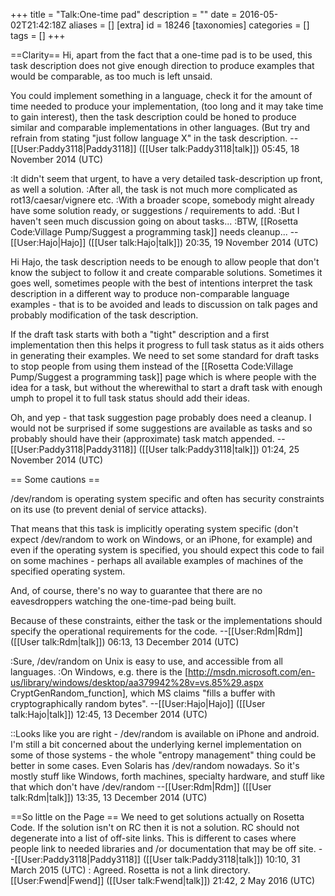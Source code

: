 +++
title = "Talk:One-time pad"
description = ""
date = 2016-05-02T21:42:18Z
aliases = []
[extra]
id = 18246
[taxonomies]
categories = []
tags = []
+++

==Clarity==
Hi, apart from the fact that a one-time pad is to be used, this task description does not give enough direction to produce examples that would be comparable, as too much is left unsaid.

You could implement something in a language, check it for the amount of time needed to produce your implementation, (too long and it may take time to gain interest), then the task description could be honed to produce similar and comparable implementations in other languages. (But try and refrain from stating "just follow language X" in the task description.  --[[User:Paddy3118|Paddy3118]] ([[User talk:Paddy3118|talk]]) 05:45, 18 November 2014 (UTC)

:It didn't seem that urgent, to have a very detailed task-description up front, as well a solution.
:After all, the task is not much more complicated as rot13/caesar/vignere etc.
:With a broader scope, somebody might already have some solution ready, or suggestions / requirements to add.
:But I haven't seen much discussion going on about tasks...
:BTW, [[Rosetta Code:Village Pump/Suggest a programming task]] needs cleanup... --[[User:Hajo|Hajo]] ([[User talk:Hajo|talk]]) 20:35, 19 November 2014 (UTC)

Hi Hajo, the task description needs to be enough to allow people that don't know the subject to follow it and create comparable solutions. Sometimes it goes well, sometimes people with the best of intentions interpret the task description in a different way to produce non-comparable language examples - that is to be avoided and leads to discussion on talk pages and probably modification of the task description.

If the draft task starts with both a "tight" description and a first implementation then this helps it progress to full task status as it aids others in generating their examples. We need to set some standard for draft tasks to stop people from using them instead of the [[Rosetta Code:Village Pump/Suggest a programming task]] page which is where people with the idea for a task, but without the wherewithal to start a draft task with enough umph to propel it to full task status should add their ideas.

Oh, and yep - that task suggestion page probably does need a cleanup. I would not be surprised if some suggestions are available as tasks and so probably should have their (approximate) task match appended. --[[User:Paddy3118|Paddy3118]] ([[User talk:Paddy3118|talk]]) 01:24, 25 November 2014 (UTC)

== Some cautions ==

/dev/random is operating system specific and often has security constraints on its use (to prevent denial of service attacks).

That means that this task is implicitly operating system specific (don't expect /dev/random to work on Windows, or an iPhone, for example) and even if the operating system is specified, you should expect this code to fail on some machines - perhaps all available examples of machines of the specified operating system.

And, of course, there's no way to guarantee that there are no eavesdroppers watching the one-time-pad being built.

Because of these constraints, either the task or the implementations should specify the operational requirements for the code. --[[User:Rdm|Rdm]] ([[User talk:Rdm|talk]]) 06:13, 13 December 2014 (UTC)

:Sure, /dev/random on Unix is easy to use, and accessible from all languages.
:On Windows, e.g. there is the [http://msdn.microsoft.com/en-us/library/windows/desktop/aa379942%28v=vs.85%29.aspx CryptGenRandom_function], which MS claims "fills a buffer with cryptographically random bytes". --[[User:Hajo|Hajo]] ([[User talk:Hajo|talk]]) 12:45, 13 December 2014 (UTC)

::Looks like you are right - /dev/random is available on iPhone and android. I'm still a bit concerned about the underlying kernel implementation on some of those systems - the whole "entropy management" thing could be better in some cases. Even Solaris has /dev/random nowadays. So it's mostly stuff like Windows, forth machines, specialty hardware, and stuff like that which don't have /dev/random --[[User:Rdm|Rdm]] ([[User talk:Rdm|talk]]) 13:35, 13 December 2014 (UTC)

==So little on the Page ==
We need to get solutions actually on Rosetta Code. If the solution isn't on RC then it is not a solution. RC should not degenerate into a list of off-site links. This is different to cases where people link to needed libraries and /or documentation that may be off site. --[[User:Paddy3118|Paddy3118]] ([[User talk:Paddy3118|talk]]) 10:10, 31 March 2015 (UTC)
: Agreed. Rosetta is not a link directory. [[User:Fwend|Fwend]] ([[User talk:Fwend|talk]]) 21:42, 2 May 2016 (UTC)
